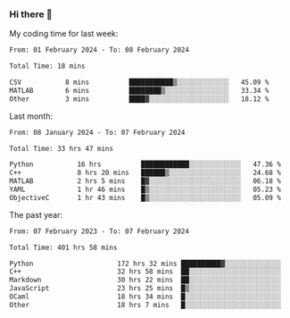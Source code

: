 ### Hi there 👋

My coding time for last week:

<!--START_SECTION:week-->

```txt
From: 01 February 2024 - To: 08 February 2024

Total Time: 18 mins

CSV           8 mins          ███████████▒░░░░░░░░░░░░░   45.09 %
MATLAB        6 mins          ████████▒░░░░░░░░░░░░░░░░   33.34 %
Other         3 mins          ████▓░░░░░░░░░░░░░░░░░░░░   18.12 %
```

<!--END_SECTION:week-->

Last month:

<!--START_SECTION:month-->

```txt
From: 08 January 2024 - To: 07 February 2024

Total Time: 33 hrs 47 mins

Python           16 hrs          ████████████░░░░░░░░░░░░░   47.36 %
C++              8 hrs 20 mins   ██████▒░░░░░░░░░░░░░░░░░░   24.68 %
MATLAB           2 hrs 5 mins    █▓░░░░░░░░░░░░░░░░░░░░░░░   06.18 %
YAML             1 hr 46 mins    █▒░░░░░░░░░░░░░░░░░░░░░░░   05.23 %
ObjectiveC       1 hr 43 mins    █▒░░░░░░░░░░░░░░░░░░░░░░░   05.09 %
```

<!--END_SECTION:month-->

The past year:

<!--START_SECTION:year-->

```txt
From: 07 February 2023 - To: 07 February 2024

Total Time: 401 hrs 58 mins

Python                     172 hrs 32 mins ██████████▓░░░░░░░░░░░░░░   42.92 %
C++                        32 hrs 58 mins  ██░░░░░░░░░░░░░░░░░░░░░░░   08.20 %
Markdown                   30 hrs 22 mins  ██░░░░░░░░░░░░░░░░░░░░░░░   07.56 %
JavaScript                 23 hrs 25 mins  █▒░░░░░░░░░░░░░░░░░░░░░░░   05.83 %
OCaml                      18 hrs 34 mins  █░░░░░░░░░░░░░░░░░░░░░░░░   04.62 %
Other                      18 hrs 7 mins   █░░░░░░░░░░░░░░░░░░░░░░░░   04.51 %
```

<!--END_SECTION:year-->
